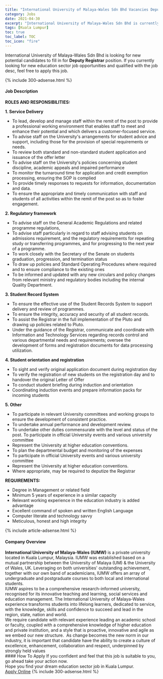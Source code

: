 ```yaml
---
title: "International University of Malaya-Wales Sdn Bhd Vacancies Deputy Registrar" 
category: Jobs 
date: 2021-04-30 
excerpt: "International University of Malaya-Wales Sdn Bhd is currently looking for suitable person to fill in the Deputy Registrar which positioned at Kuala Lumpur" 
tags: [Kuala Lumpur] 
toc: true 
toc_label: TOC 
toc_icon: "fire" 
--- 
```


<p>International University of Malaya-Wales Sdn Bhd is looking for new potential candidates to fill in for <b>Deputy Registrar</b> position. If you currently looking for new education sector job opportunities and qualified with the job desc, feel free to apply this job.
</p>{% include 300-adsense.html %} 
<div><div><h4>Job Description</h4></div><div><div><span><div><p><strong>ROLES AND RESPONSIBILITIES:</strong></p><p><strong>1. Service Delivery</strong></p><ul><li>To lead, develop and manage staff within the remit of the post to provide a professional working environment that enables staff to meet and enhance their potential and which delivers a customer-focused service.</li><li>To advise staff on the University's arrangements for student advice and support, including those for the provision of special requirements or needs.</li><li>To review both standard and non-standard student application and issuance of the offer letter</li><li>To advise staff on the University's policies concerning student discipline, academic appeals and impaired performance</li><li>To monitor the turnaround time for application and credit exemption processing, ensuring the SOP is complied</li><li>To provide timely responses to requests for information, documentation and data.</li><li>To ensure the appropriate and timely communication with staff and students of all activities within the remit of the post so as to foster engagement.</li></ul><p><strong>2. Regulatory framework</strong></p><ul><li>To advise staff on the General Academic Regulations and related programme regulations,</li><li>To advise staff particularly in regard to staff advising students on admissions requirement, and the regulatory requirements for repeating study or transferring programmes, and for progressing to the next year of a programme.</li><li>To work closely with the Secretary of the Senate on students graduation, progression, and termination status</li><li>To draw up policies and Standard Operating Procedures where required and to ensure compliance to the existing ones</li><li>To be informed and updated with any new circulars and policy changes from relevant ministry and regulatory bodies including the internal Quality Department.</li></ul><p><strong>3. Student Record System</strong></p><ul><li>To ensure the effective use of the Student Records System to support delivery and review of programmes.</li><li>To ensure the integrity, accuracy and security of all student records.</li><li>To assist the Registrar in the full implementation of the Pluto and drawing up policies related to Pluto.</li><li><span>Under the guidance of the Registrar, communicate and coordinate with Information and Technology Services regarding records control and various departmental needs and requirements; oversee the development of forms and registration documents for data processing utilization.</span></li></ul><p><strong>4. Student orientation and registration</strong></p><ul><li>To sight and verify original application document during registration day</li><li>To verify the registration of new students on the registration day and to handover the original Letter of Offer</li><li>To conduct student briefing during induction and orientation</li><li>Coordinating induction events and prepare information packs for incoming students</li></ul><p><strong>5. Other</strong></p><ul><li>To participate in relevant University committees and working groups to ensure the development of consistent practice.</li><li>To undertake annual performance and development review.</li><li>To undertake other duties commensurate with the level and status of the post. To participate in official University events and various university committee</li><li>Represent the University at higher education conventions.</li><li>To plan the departmental budget and monitoring of the expenses</li><li>To participate in official University events and various university committee</li><li>Represent the University at higher education conventions.</li><li>Where appropriate, may be required to deputize the Registrar</li></ul><p><strong>REQUIREMENTS:</strong></p><ul><li>Degree in Management or related field</li><li>Minimum 5 years of experience in a similar capacity</li><li>Relevant working experience in the education industry is added advantage</li><li>Excellent command of spoken and written English Language</li><li>Computer literate and technology savvy</li><li>Meticulous, honest and high integrity</li></ul></div></span></div></div></div> 
{% include article-adsense.html %} 
<div><div><h4>Company Overview</h4></div><div><div><span><div><div>
<div><strong>International University of Malaya-Wales (IUMW)</strong> is a private university located in Kuala Lumpur, Malaysia. IUMW was established based on a mutual partnership between the University of Malaya (UM) &amp; the University of Wales, UK. Leveraging on both universities' outstanding achievement, together with our own band of academicians, IUMW offers an array of undergraduate and postgraduate courses to both local and international students.</div>
<div>&#8203;IUMW aspires to be a comprehensive research-informed university, recognised for its innovative teaching and learning, social services and education management. The International University of Malaya-Wales experience transforms students into lifelong learners, dedicated to service, with the knowledge, skills and confidence to succeed and lead in the region, state, nation and world.</div>
We require candidate with relevant experience leading an academic school or faculty, coupled with a comprehensive knowledge of higher education and private institution, and a style that is proactive, innovative and agile as we embed our new structure. &#160;As change becomes the new norm in our industry, it is important that candidate have the ability to create a culture of excellence, enhancement, collaboration and respect, underpinned by strongly held values</div></div></span></div></div></div> 
#### How To Apply 
If you confident and feel that this job is suitable to you, go ahead take your action now. <br/> 
Hope you find your dream education sector job in Kuala Lumpur. <br/> 
<a href="https://www.jobstreet.com.my/en/job/deputy-registrar-4553404?jobId=jobstreet-my-job-4553404" class="btn btn--info" target="_blank" rel="nofollow noopenner">Apply Online</a> 
{% include 300-adsense.html %} 